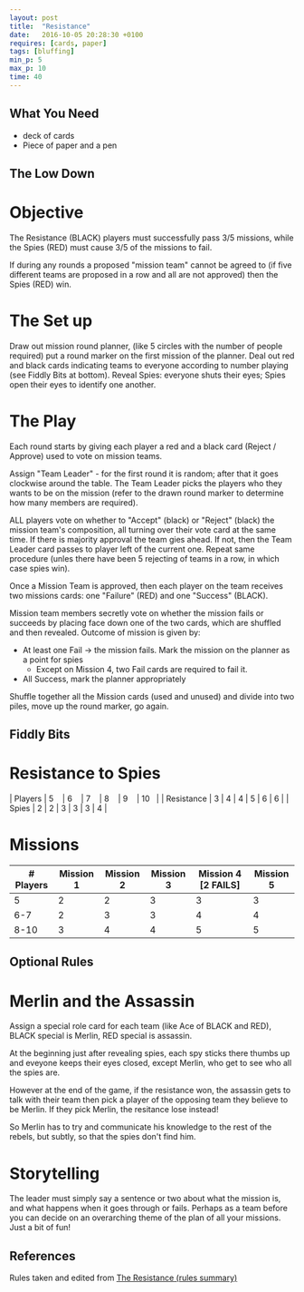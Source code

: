 ```yaml
---
layout: post
title:  "Resistance"
date:   2016-10-05 20:28:30 +0100
requires: [cards, paper]
tags: [bluffing]
min_p: 5
max_p: 10
time: 40
---
```


## What You Need
- deck of cards
- Piece of paper and a pen

## The Low Down

# Objective
The Resistance (BLACK) players must successfully pass 3/5 missions, while the Spies (RED) must cause 3/5 of the missions to fail.

If during any rounds a proposed "mission team" cannot be agreed to (if five different teams are proposed in a row and all are not approved) then the Spies (RED) win.

# The Set up
Draw out mission round planner, (like 5 circles with the number of people required) put a round marker on the first mission of the planner.
Deal out red and black cards indicating teams to everyone according to number playing (see Fiddly Bits at bottom).
Reveal Spies: everyone shuts their eyes; Spies open their eyes to identify one another.  

# The Play
Each round starts by giving each player a red and a black card (Reject / Approve) used to vote on mission teams.  

Assign "Team Leader" - for the first round it is random; after that it goes clockwise around the table. The Team Leader picks the players who they wants to be on the mission (refer to the drawn round marker to determine how many members are required).  

ALL players vote on whether to "Accept" (black) or "Reject" (black) the mission team's composition, all turning over their vote card at the same time. If there is majority approval the team gies ahead. If not, then the Team Leader card passes to player left of the current one. Repeat same procedure (unles there have been 5 rejecting of teams in a row, in which case spies win).

Once a Mission Team is approved, then each player on the team receives two missions cards: one "Failure" (RED) and one "Success" (BLACK).  

Mission team members secretly vote on whether the mission fails or succeeds by placing face down one of the two cards, which are shuffled and then revealed. Outcome of mission is given by:  
+ At least one Fail -> the mission fails. Mark the mission on the planner as a point for spies  
  - Except on Mission 4, two Fail cards are required to fail it.  
+ All Success, mark the planner appropriately  

Shuffle together all the Mission cards (used and unused) and divide into two piles, move up the round marker, go again.  

## Fiddly Bits  

# Resistance to Spies  

|   Players  	| 5 &nbsp;&nbsp;	| 6 &nbsp;&nbsp;	| 7 &nbsp;&nbsp;	| 8 &nbsp;&nbsp;	| 9 &nbsp;&nbsp;	| 10 &nbsp;	|
| Resistance 	| 3 	| 4 	| 4 	| 5 	| 6 	|  6 	|
|    Spies   	| 2 	| 2 	| 3 	| 3 	| 3 	|  4 	|

# Missions  

| # Players | Mission 1 | Mission 2 | Mission 3 | Mission 4 [2 FAILS] | Mission 5 |
|-----------|-----------|-----------|-----------|---------------------|-----------|
| 5         | 2         | 2         | 3         | 3                   | 3         |
| 6-7       | 2         | 3         | 3         | 4                   | 4         |
| 8-10      | 3         | 4         | 4         | 5                   | 5         |

## Optional Rules  

# Merlin and the Assassin  
Assign a special role card for each team (like Ace of BLACK and RED), BLACK special is Merlin, RED special is assassin.  

At the beginning just after revealing spies, each spy sticks there thumbs up and eveyone keeps their eyes closed, except Merlin, who get to see who all the spies are.

However at the end of the game, if the resistance won, the assassin gets to talk with their team then pick a player of the opposing team they believe to be Merlin. If they pick Merlin, the resitance lose instead!

So Merlin has to try and communicate his knowledge to the rest of the rebels, but subtly, so that the spies don't find him.

# Storytelling  
The leader must simply say a sentence or two about what the mission is, and what happens when it goes through or fails. Perhaps as a team before you can decide on an overarching theme of the plan of all your missions. Just a bit of fun!

## References  
Rules taken and edited from [The Resistance (rules summary)](https://boardgamegeek.com/filepage/74583/rules-summary-1-page)
